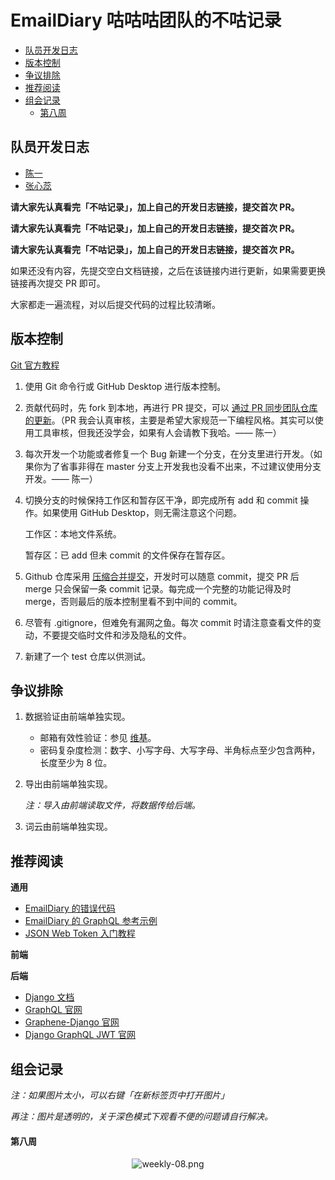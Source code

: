 # EmailDiary 咕咕咕团队的不咕记录

- [队员开发日志](#队员开发日志)
- [版本控制](#版本控制)
- [争议排除](#争议排除)
- [推荐阅读](#推荐阅读)
- [组会记录](#组会记录)
  - [第八周](#第八周)

## 队员开发日志

- [陈一](https://gist.github.com/cycychenyi/86ded7116028fb96c244d69c2d355407)
- [张心蕊](https://gist.github.com/XinRuiiii/b3fe67a15d8660d44f1dbc3d506966e7)

**请大家先认真看完「不咕记录」，加上自己的开发日志链接，提交首次 PR。**

**请大家先认真看完「不咕记录」，加上自己的开发日志链接，提交首次 PR。**

**请大家先认真看完「不咕记录」，加上自己的开发日志链接，提交首次 PR。**

如果还没有内容，先提交空白文档链接，之后在该链接内进行更新，如果需要更换链接再次提交 PR 即可。

大家都走一遍流程，对以后提交代码的过程比较清晰。

## 版本控制

[Git 官方教程](https://git-scm.com/book/zh/v2)

1. 使用 Git 命令行或 GitHub Desktop 进行版本控制。

2. 贡献代码时，先 fork 到本地，再进行 PR 提交，可以 [通过 PR 同步团队仓库的更新](https://blog.csdn.net/qq1332479771/article/details/56087333)。（PR 我会认真审核，主要是希望大家规范一下编程风格。其实可以使用工具审核，但我还没学会，如果有人会请教下我哈。—— 陈一）

3. 每次开发一个功能或者修复一个 Bug 新建一个分支，在分支里进行开发。（如果你为了省事非得在 master 分支上开发我也没看不出来，不过建议使用分支开发。—— 陈一）

4. 切换分支的时候保持工作区和暂存区干净，即完成所有 add 和 commit 操作。如果使用 GitHub Desktop，则无需注意这个问题。

   工作区：本地文件系统。

   暂存区：已 add 但未 commit 的文件保存在暂存区。

5. Github 仓库采用 [压缩合并提交](https://help.github.com/cn/github/administering-a-repository/about-merge-methods-on-github#squashing-your-merge-commits)，开发时可以随意 commit，提交 PR 后 merge 只会保留一条 commit 记录。每完成一个完整的功能记得及时 merge，否则最后的版本控制里看不到中间的 commit。

6. 尽管有 .gitignore，但难免有漏网之鱼。每次 commit 时请注意查看文件的变动，不要提交临时文件和涉及隐私的文件。

7. 新建了一个 test 仓库以供测试。

## 争议排除

1. 数据验证由前端单独实现。
   - 邮箱有效性验证：参见 [维基](https://zh.wikipedia.org/wiki/電子郵件地址#规则)。
   - 密码复杂度检测：数字、小写字母、大写字母、半角标点至少包含两种，长度至少为 8 位。

2. 导出由前端单独实现。

   *注：导入由前端读取文件，将数据传给后端。*

3. 词云由前端单独实现。

## 推荐阅读

**通用**

- [EmailDiary 的错误代码](backend/backend/error_messages.py)
- [EmailDiary 的 GraphQL 参考示例](https://gist.github.com/cycychenyi/636a01657b4c48fc3e040a3306f0b626)
- [JSON Web Token 入门教程](https://www.ruanyifeng.com/blog/2018/07/json_web_token-tutorial.html)

**前端**

**后端**

- [Django 文档](https://docs.djangoproject.com/zh-hans/3.0/)
- [GraphQL 官网](https://graphql.cn/)
- [Graphene-Django 官网](https://docs.graphene-python.org/projects/django/en/latest/)
- [Django GraphQL JWT 官网](https://django-graphql-jwt.domake.io/en/latest/)

## 组会记录

*注：如果图片太小，可以右键「在新标签页中打开图片」*

*再注：图片是透明的，关于深色模式下观看不便的问题请自行解决。*

#### 第八周

<div align="center"><img src="http://qn.cycychenyi.com/emaildiary/weekly-08.png" alt="weekly-08.png" /></div>